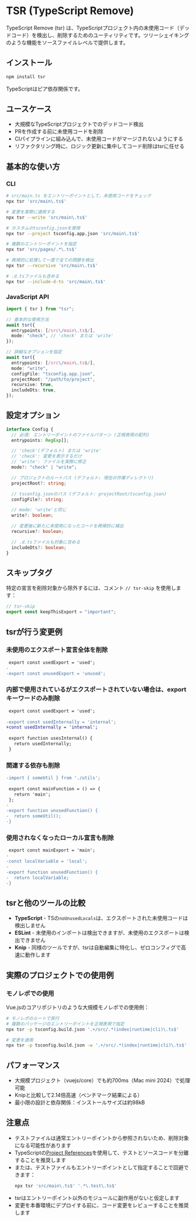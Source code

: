 # TSR (TypeScript Remove)

TypeScript Remove (tsr)
は、TypeScriptプロジェクト内の未使用コード（デッドコード）を検出し、削除するためのユーティリティです。ツリーシェイキングのような機能をソースファイルレベルで提供します。

## インストール

```bash
npm install tsr
```

TypeScriptはピア依存関係です。

## ユースケース

- 大規模なTypeScriptプロジェクトでのデッドコード検出
- PRを作成する前に未使用コードを削除
- CIパイプラインに組み込んで、未使用コードがマージされないようにする
- リファクタリング時に、ロジック更新に集中してコード削除はtsrに任せる

## 基本的な使い方

### CLI

```bash
# src/main.ts をエントリーポイントとして、未使用コードをチェック
npx tsr 'src/main\.ts$'

# 変更を実際に適用する
npx tsr --write 'src/main\.ts$'

# カスタムのtsconfig.jsonを使用
npx tsr --project tsconfig.app.json 'src/main\.ts$'

# 複数のエントリーポイントを指定
npx tsr 'src/pages/.*\.ts$'

# 再帰的に処理して一度で全ての問題を検出
npx tsr --recursive 'src/main\.ts$'

# .d.tsファイルも含める
npx tsr --include-d-ts 'src/main\.ts$'
```

### JavaScript API

```typescript
import { tsr } from "tsr";

// 基本的な使用方法
await tsr({
  entrypoints: [/src\/main\.ts$/],
  mode: "check", // 'check' または 'write'
});

// 詳細なオプションを指定
await tsr({
  entrypoints: [/src\/main\.ts$/],
  mode: "write",
  configFile: "tsconfig.app.json",
  projectRoot: "/path/to/project",
  recursive: true,
  includeDts: true,
});
```

## 設定オプション

```typescript
interface Config {
  // 必須: エントリーポイントのファイルパターン (正規表現の配列)
  entrypoints: RegExp[];

  // 'check'(デフォルト) または 'write'
  // 'check': 変更を表示するだけ
  // 'write': ファイルを実際に修正
  mode?: "check" | "write";

  // プロジェクトのルートパス (デフォルト: 現在の作業ディレクトリ)
  projectRoot?: string;

  // tsconfig.jsonのパス (デフォルト: projectRoot/tsconfig.json)
  configFile?: string;

  // mode: 'write'と同じ
  write?: boolean;

  // 変更後に新たに未使用になったコードを再帰的に検出
  recursive?: boolean;

  // .d.tsファイルも対象に含める
  includeDts?: boolean;
}
```

## スキップタグ

特定の宣言を削除対象から除外するには、コメント `// tsr-skip` を使用します：

```typescript
// tsr-skip
export const keepThisExport = "important";
```

## tsrが行う変更例

### 未使用のエクスポート宣言全体を削除

```diff
 export const usedExport = 'used';
-
-export const unusedExport = 'unused';
```

### 内部で使用されているがエクスポートされていない場合は、exportキーワードのみ削除

```diff
 export const usedExport = 'used';
 
-export const usedInternally = 'internal';
+const usedInternally = 'internal';
 
 export function usesInternal() {
   return usedInternally;
 }
```

### 関連する依存も削除

```diff
-import { someUtil } from './utils';
 
 export const mainFunction = () => {
   return 'main';
 };
-
-export function unusedFunction() {
-  return someUtil();
-}
```

### 使用されなくなったローカル宣言も削除

```diff
 export const mainExport = 'main';
-
-const localVariable = 'local';
-
-export function unusedFunction() {
-  return localVariable;
-}
```

## tsrと他のツールの比較

- **TypeScript** -
  TSの`noUnusedLocals`は、エクスポートされた未使用コードは検出しません
- **ESLint** -
  未使用のインポートは検出できますが、未使用のエクスポートは検出できません
- **Knip** -
  同様のツールですが、tsrは自動編集に特化し、ゼロコンフィグで高速に動作します

## 実際のプロジェクトでの使用例

### モノレポでの使用

Vue.jsのコアリポジトリのような大規模モノレポでの使用例：

```bash
# モノレポのルートで実行
# 複数のパッケージのエントリーポイントを正規表現で指定
npx tsr -p tsconfig.build.json '.+/src/.*(index|runtime|cli)\.ts$'

# 変更を適用
npx tsr -p tsconfig.build.json -w '.+/src/.*(index|runtime|cli)\.ts$'
```

## パフォーマンス

- 大規模プロジェクト（vuejs/core）でも約700ms（Mac mini 2024）で処理可能
- Knipと比較して2.14倍高速（ベンチマーク結果による）
- 最小限の設計と依存関係：インストールサイズは約98kB

## 注意点

- テストファイルは通常エントリーポイントから参照されないため、削除対象になる可能性があります
- TypeScriptの[Project References](https://www.typescriptlang.org/docs/handbook/project-references.html)を使用して、テストとソースコードを分離することを推奨します
- または、テストファイルもエントリーポイントとして指定することで回避できます：
  ```bash
  npx tsr 'src/main\.ts$' '.*\.test\.ts$'
  ```
- tsrはエントリーポイント以外のモジュールに副作用がないと仮定します
- 変更を本番環境にデプロイする前に、コード変更をレビューすることを推奨します
